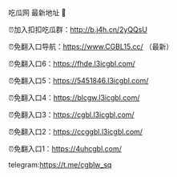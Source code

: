 吃瓜网 最新地址 👋 

⏰加入扣扣吃瓜群：http://b.j4h.cn/2yQQsU

⏰免翻入口导航：https://www.CGBL15.cc/  （最新）

⏰免翻入口6：https://fhde.l3icgbl.com/

⏰免翻入口5：https://5451846.l3icgbl.com/

⏰免翻入口4：https://blcgw.l3icgbl.com/

⏰免翻入口3：https://cgbl.l3icgbl.com/

⏰免翻入口2：https://ccggbl.l3icgbl.com/

⏰免翻入口1：https://4uhcgbl.com/

telegram:https://t.me/cgblw_sq


